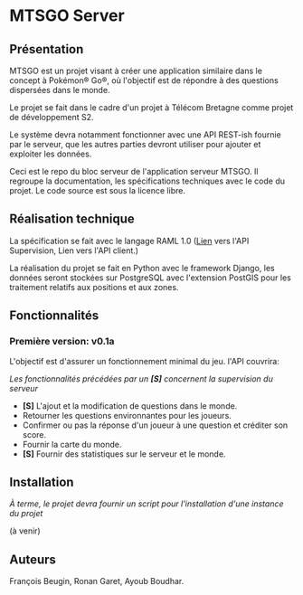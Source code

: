 # MTSGO Server

## Présentation

MTSGO est un projet visant à créer une application similaire dans le concept à Pokémon® Go®, où l'objectif est de répondre à des questions dispersées dans le monde.

Le projet se fait dans le cadre d'un projet à Télécom Bretagne comme projet de développement S2.

Le système devra notamment fonctionner avec une API REST-ish fournie par le serveur, que les autres parties devront utiliser pour ajouter et exploiter les données.

Ceci est le repo du bloc serveur de l'application serveur MTSGO. Il regroupe la documentation, les spécifications techniques avec le code du projet. Le code source est sous la licence libre.

## Réalisation technique

La spécification se fait avec le langage RAML 1.0 ([Lien](./api) vers l'API Supervision, Lien vers l'API client.)

La réalisation du projet se fait en Python avec le framework Django, les données seront stockées sur PostgreSQL avec l'extension PostGIS pour les traitement relatifs aux positions et aux zones.

## Fonctionnalités

### Première version: v0.1a

L'objectif est d'assurer un fonctionnement minimal du jeu. l'API couvrira:

_Les fonctionnalités précédées par un __[S]__ concernent la supervision du serveur_
- __[S]__ L'ajout et la modification de questions dans le monde.
- Retourner les questions environnantes pour les joueurs.
- Confirmer ou pas la réponse d'un joueur à une question et créditer son score.
- Fournir la carte du monde.
- __[S]__ Fournir des statistiques sur le serveur et le monde.

## Installation

_À terme, le projet devra fournir un script pour l'installation d'une instance du projet_

(à venir)

## Auteurs

François Beugin, Ronan Garet, Ayoub Boudhar.
